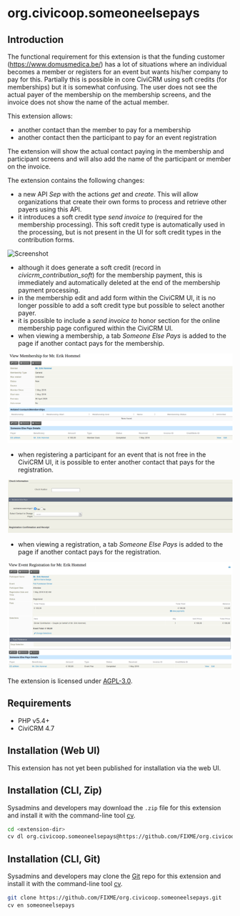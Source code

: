 # org.civicoop.someoneelsepays

## Introduction

The functional requirement for this extension is that the funding customer (https://www.domusmedica.be/) has a lot of situations where an individual becomes a member or registers for an event but wants his/her company to pay for this.
Partially this is possible in core CiviCRM using soft credits (for memberships) but it is somewhat confusing. The user does not see the actual payer of the membership on the membership screens, and the invoice does not show the name of the actual member.

This extension allows:
* another contact than the member to pay for a membership
* another contact then the participant to pay for an event registration

The extension will show the actual contact paying in the membership and participant screens and will also add the name of the participant or member on the invoice.

The extension contains the following changes:
* a new API _Sep_ with the actions _get_ and _create_. This will allow organizations that create their own forms to process and retrieve other payers using this API.
* it introduces a soft credit type _send invoice to_ (required for the membership processing). This soft credit type is automatically used in the processing, but is not present in the UI for soft credit types in the contribution forms.
 
![Screenshot](soft_credit_type.png)

* although it does generate a soft credit (record in _civicrm_contribution_soft_) for the membership payment, this is immediately and automatically deleted at the end of the membership payment processing.
* in the membership edit and add form within the CiviCRM UI, it is no longer possible to add a soft credit type but possible to select another payer.
* it is possible to include a _send invoice to_ honor section for the online membership page configured within the CiviCRM UI.
* when viewing a membership, a tab _Someone Else Pays_ is added to the page if another contact pays for the membership. 

![Screenshot](/images/membership_view.png)

* when registering a participant for an event that is not free in the CiviCRM UI, it is possible to enter another contact that pays for the registration. 

![Screenshot](/images/participant_register.png)

* when viewing a registration, a tab _Someone Else Pays_ is added to the page if another contact pays for the registration. 

![Screenshot](/images/participant_view.png)

The extension is licensed under [AGPL-3.0](LICENSE.txt).

## Requirements

* PHP v5.4+
* CiviCRM 4.7

## Installation (Web UI)

This extension has not yet been published for installation via the web UI.

## Installation (CLI, Zip)

Sysadmins and developers may download the `.zip` file for this extension and
install it with the command-line tool [cv](https://github.com/civicrm/cv).

```bash
cd <extension-dir>
cv dl org.civicoop.someoneelsepays@https://github.com/FIXME/org.civicoop.someoneelsepays/archive/master.zip
```

## Installation (CLI, Git)

Sysadmins and developers may clone the [Git](https://en.wikipedia.org/wiki/Git) repo for this extension and
install it with the command-line tool [cv](https://github.com/civicrm/cv).

```bash
git clone https://github.com/FIXME/org.civicoop.someoneelsepays.git
cv en someoneelsepays
```
